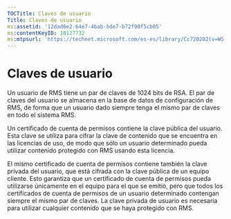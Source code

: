 ```yaml
---
TOCTitle: Claves de usuario
Title: Claves de usuario
ms:assetid: '12dad6e2-64e7-4bab-bde7-b72f90f5cb05'
ms:contentKeyID: 18127732
ms:mtpsurl: 'https://technet.microsoft.com/es-es/library/Cc720202(v=WS.10)'
---
```


Claves de usuario
=================

Un usuario de RMS tiene un par de claves de 1024 bits de RSA. El par de claves del usuario se almacena en la base de datos de configuración de RMS, de forma que un usuario dado siempre tenga el mismo par de claves en todo el sistema RMS.

Un certificado de cuenta de permisos contiene la clave pública del usuario. Esta clave se utiliza para cifrar la clave de contenido que se encuentra en las licencias de uso, de modo que sólo un usuario determinado pueda utilizar contenido protegido con RMS usando esta licencia.

El mismo certificado de cuenta de permisos contiene también la clave privada del usuario, que está cifrada con la clave pública de un equipo cliente. Esto garantiza que un certificado de cuenta de permisos pueda utilizarse únicamente en el equipo para el que se emitió, pero que todos los certificados de cuenta de permisos de un usuario determinado contengan siempre el mismo par de claves. La clave privada de usuario es necesaria para utilizar cualquier contenido que se haya protegido con RMS.
